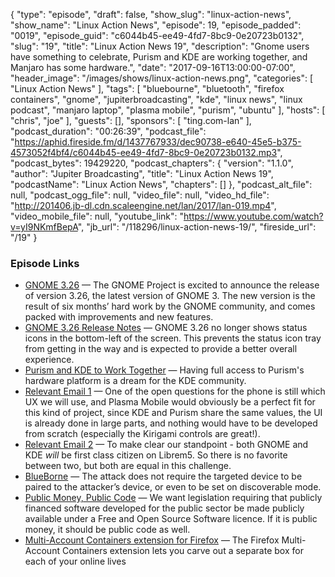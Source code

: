 {
  "type": "episode",
  "draft": false,
  "show_slug": "linux-action-news",
  "show_name": "Linux Action News",
  "episode": 19,
  "episode_padded": "0019",
  "episode_guid": "c6044b45-ee49-4fd7-8bc9-0e20723b0132",
  "slug": "19",
  "title": "Linux Action News 19",
  "description": "Gnome users have something to celebrate, Purism and KDE are working together, and Manjaro has some hardware.",
  "date": "2017-09-16T13:00:00-07:00",
  "header_image": "/images/shows/linux-action-news.png",
  "categories": [
    "Linux Action News"
  ],
  "tags": [
    "bluebourne",
    "bluetooth",
    "firefox containers",
    "gnome",
    "jupiterbroadcasting",
    "kde",
    "linux news",
    "linux podcast",
    "manjaro laptop",
    "plasma mobile",
    "purism",
    "ubuntu"
  ],
  "hosts": [
    "chris",
    "joe"
  ],
  "guests": [],
  "sponsors": [
    "ting.com-lan"
  ],
  "podcast_duration": "00:26:39",
  "podcast_file": "https://aphid.fireside.fm/d/1437767933/dec90738-e640-45e5-b375-4573052f4bf4/c6044b45-ee49-4fd7-8bc9-0e20723b0132.mp3",
  "podcast_bytes": 19429220,
  "podcast_chapters": {
    "version": "1.1.0",
    "author": "Jupiter Broadcasting",
    "title": "Linux Action News 19",
    "podcastName": "Linux Action News",
    "chapters": []
  },
  "podcast_alt_file": null,
  "podcast_ogg_file": null,
  "video_file": null,
  "video_hd_file": "http://201406.jb-dl.cdn.scaleengine.net/lan/2017/lan-019.mp4",
  "video_mobile_file": null,
  "youtube_link": "https://www.youtube.com/watch?v=yI9NKmfBepA",
  "jb_url": "/118296/linux-action-news-19/",
  "fireside_url": "/19"
}


### Episode Links

  * [GNOME 3.26](https://www.gnome.org/news/2017/09/gnome-3-26-released/ "GNOME 3.26") — The GNOME Project is excited to announce the release of version 3.26, the latest version of GNOME 3. The new version is the result of six months’ hard work by the GNOME community, and comes packed with improvements and new features.
  * [GNOME 3.26 Release Notes](https://help.gnome.org/misc/release-notes/3.26/ "GNOME 3.26 Release Notes") — GNOME 3.26 no longer shows status icons in the bottom-left of the screen. This prevents the status icon tray from getting in the way and is expected to provide a better overall experience. 
  * [Purism and KDE to Work Together](https://www.kde.org/announcements/kde-purism-librem5.php "Purism and KDE to Work Together") — Having full access to Purism's hardware platform is a dream for the KDE community.
  * [Relevant Email 1](https://mail.kde.org/pipermail/plasma-devel/2017-August/073631.html "Relevant Email 1") — One of the open questions for the phone is still which UX we will use, and Plasma Mobile would obviously be a perfect fit for this kind of project, since KDE and Purism share the same values, the UI is already done in large parts, and nothing would have to be developed from scratch (especially the Kirigami controls are great!). 
  * [Relevant Email 2](https://mail.kde.org/pipermail/plasma-devel/2017-September/073824.html "Relevant Email 2") — To make clear our standpoint - both GNOME and KDE *will* be first class citizen on Librem5. So there is no favorite between two, but both are equal in this challenge. 
  * [BlueBorne](https://www.armis.com/blueborne/ "BlueBorne") — The attack does not require the targeted device to be paired to the attacker’s device, or even to be set on discoverable mode.
  * [Public Money, Public Code](https://publiccode.eu/ "Public Money, Public Code") — We want legislation requiring that publicly financed software developed for the public sector be made publicly available under a Free and Open Source Software licence. If it is public money, it should be public code as well.
  * [Multi-Account Containers extension for Firefox](https://blog.mozilla.org/firefox/introducing-firefox-multi-account-containers/ "Multi-Account Containers extension for Firefox") — The Firefox Multi-Account Containers extension lets you carve out a separate box for each of your online lives


